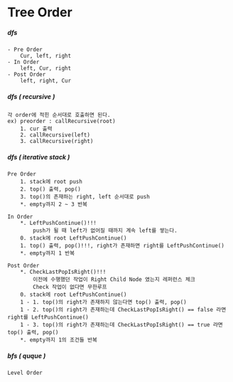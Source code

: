 # Tree Order

##### dfs 
	- Pre Order
		Cur, left, right
	- In Order
		left, Cur, right	
	- Post Order
		left, right, Cur
		
##### dfs ( recursive )
	각 order에 적힌 순서대로 호출하면 된다.
	ex) preorder : callRecursive(root)
		1. cur 출력
		2. callRecursive(left)
		3. callRecursive(right)
		
	
##### dfs ( iterative stack )
	Pre Order
		1. stack에 root push
		2. top() 출력, pop()
		3. top()의 존재하는 right, left 순서대로 push
		*. empty까지 2 ~ 3 반복
		
	In Order
		*. LeftPushContinue()!!!
			push가 될 때 left가 없어질 때까지 계속 left를 쌓는다.
		0. stack에 root LeftPushContinue()
		1. top() 출력, pop()!!!, right가 존재하면 right를 LeftPushContinue()
		*. empty까지 1 반복
		
	Post Order
		*. CheckLastPopIsRight()!!!
			이전에 수행했던 작업이 Right Child Node 였는지 레퍼런스 체크
			Check 작업이 없다면 무한루프
		0. stack에 root LeftPushContinue()
		1 - 1. top()의 right가 존재하지 않는다면 top() 출력, pop()
		1 - 2. top()의 right가 존재하는데 CheckLastPopIsRight() == false 라면 right를 LeftPushContinue()
		1 - 3. top()의 right가 존재하는데 CheckLastPopIsRight() == true 라면 top() 출력, pop()
		*. empty까지 1의 조건들 반복 	
		


##### bfs ( quque )
	Level Order
